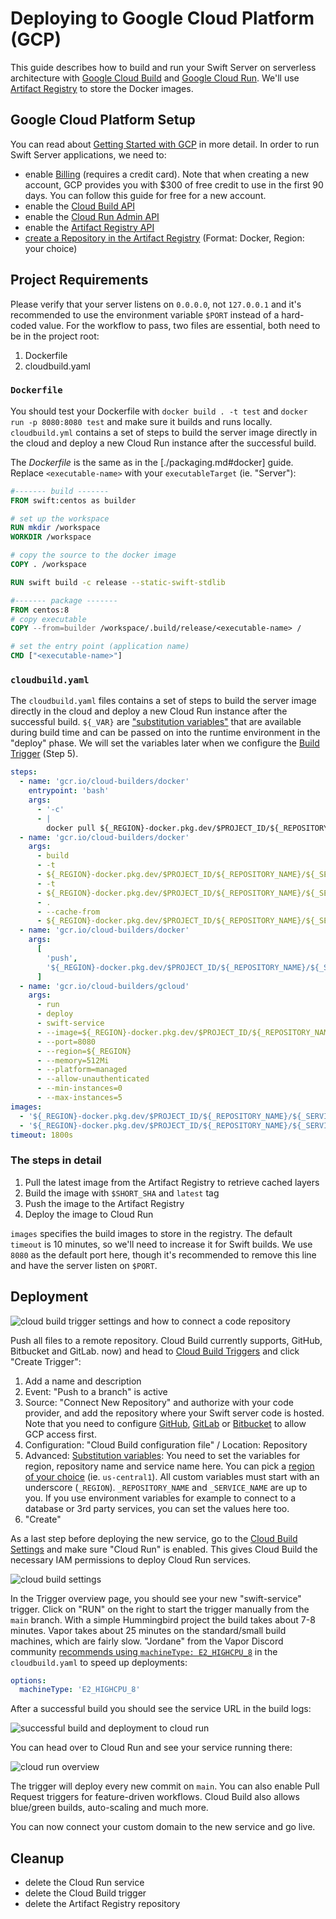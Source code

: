 # Deploying to Google Cloud Platform (GCP)

This guide describes how to build and run your Swift Server on serverless
architecture with [Google Cloud Build](https://cloud.google.com/build) and
[Google Cloud Run](https://cloud.google.com/run). We'll use
[Artifact Registry](https://cloud.google.com/artifact-registry/docs/docker/quickstart)
to store the Docker images.

## Google Cloud Platform Setup

You can read about
[Getting Started with GCP](https://cloud.google.com/gcp/getting-started/) in
more detail. In order to run Swift Server applications, we need to:

- enable [Billing](https://console.cloud.google.com/billing) (requires a credit
  card). Note that when creating a new account, GCP provides you with $300 of
  free credit to use in the first 90 days. You can follow this guide for free
  for a new account.
- enable the
  [Cloud Build API](https://console.cloud.google.com/apis/api/cloudbuild.googleapis.com/overview)
- enable the
  [Cloud Run Admin API](https://console.cloud.google.com/apis/api/run.googleapis.com/overview)
- enable the
  [Artifact Registry API](https://console.cloud.google.com/apis/api/artifactregistry.googleapis.com/overview)
- [create a Repository in the Artifact Registry](https://console.cloud.google.com/artifacts/create-repo)
  (Format: Docker, Region: your choice)

## Project Requirements

Please verify that your server listens on `0.0.0.0`, not `127.0.0.1` and it's
recommended to use the environment variable `$PORT` instead of a hard-coded
value. For the workflow to pass, two files are essential, both need to be in the
project root:

1. Dockerfile
2. cloudbuild.yaml

### `Dockerfile`

You should test your Dockerfile with `docker build . -t test` and
`docker run -p 8080:8080 test` and make sure it builds and runs locally.
`cloudbuild.yml` contains a set of steps to build the server image directly in
the cloud and deploy a new Cloud Run instance after the successful build.

The _Dockerfile_ is the same as in the [./packaging.md#docker] guide. Replace
`<executable-name>` with your `executableTarget` (ie. "Server"):

```Dockerfile
#------- build -------
FROM swift:centos as builder

# set up the workspace
RUN mkdir /workspace
WORKDIR /workspace

# copy the source to the docker image
COPY . /workspace

RUN swift build -c release --static-swift-stdlib

#------- package -------
FROM centos:8
# copy executable
COPY --from=builder /workspace/.build/release/<executable-name> /

# set the entry point (application name)
CMD ["<executable-name>"]

```

### `cloudbuild.yaml`

The `cloudbuild.yaml` files contains a set of steps to build the server image
directly in the cloud and deploy a new Cloud Run instance after the successful
build. `${_VAR}` are
["substitution variables"](https://cloud.google.com/cloud-build/docs/configuring-builds/substitute-variable-values)
that are available during build time and can be passed on into the runtime
environment in the "deploy" phase. We will set the variables later when we
configure the [Build Trigger](#deployment) (Step 5).

```yaml
steps:
  - name: 'gcr.io/cloud-builders/docker'
    entrypoint: 'bash'
    args:
      - '-c'
      - |
        docker pull ${_REGION}-docker.pkg.dev/$PROJECT_ID/${_REPOSITORY_NAME}/${_SERVICE_NAME}:latest || exit 0
  - name: 'gcr.io/cloud-builders/docker'
    args:
      - build
      - -t
      - ${_REGION}-docker.pkg.dev/$PROJECT_ID/${_REPOSITORY_NAME}/${_SERVICE_NAME}:$SHORT_SHA
      - -t
      - ${_REGION}-docker.pkg.dev/$PROJECT_ID/${_REPOSITORY_NAME}/${_SERVICE_NAME}:latest
      - .
      - --cache-from
      - ${_REGION}-docker.pkg.dev/$PROJECT_ID/${_REPOSITORY_NAME}/${_SERVICE_NAME}:latest
  - name: 'gcr.io/cloud-builders/docker'
    args:
      [
        'push',
        '${_REGION}-docker.pkg.dev/$PROJECT_ID/${_REPOSITORY_NAME}/${_SERVICE_NAME}:$SHORT_SHA'
      ]
  - name: 'gcr.io/cloud-builders/gcloud'
    args:
      - run
      - deploy
      - swift-service
      - --image=${_REGION}-docker.pkg.dev/$PROJECT_ID/${_REPOSITORY_NAME}/${_SERVICE_NAME}:$SHORT_SHA
      - --port=8080
      - --region=${_REGION}
      - --memory=512Mi
      - --platform=managed
      - --allow-unauthenticated
      - --min-instances=0
      - --max-instances=5
images:
  - '${_REGION}-docker.pkg.dev/$PROJECT_ID/${_REPOSITORY_NAME}/${_SERVICE_NAME}:$SHORT_SHA'
  - '${_REGION}-docker.pkg.dev/$PROJECT_ID/${_REPOSITORY_NAME}/${_SERVICE_NAME}:latest'
timeout: 1800s
```

### The steps in detail

1. Pull the latest image from the Artifact Registry to retrieve cached layers
2. Build the image with `$SHORT_SHA` and `latest` tag
3. Push the image to the Artifact Registry
4. Deploy the image to Cloud Run

`images` specifies the build images to store in the registry. The default
`timeout` is 10 minutes, so we'll need to increase it for Swift builds. We use
`8080` as the default port here, though it's recommended to remove this line and
have the server listen on `$PORT`.

## Deployment

![cloud build trigger settings and how to connect a code repository](../images/gcp-connect-repo.png)

Push all files to a remote repository. Cloud Build currently supports, GitHub,
Bitbucket and GitLab. now) and head to
[Cloud Build Triggers](https://console.cloud.google.com/cloud-build/triggers)
and click "Create Trigger":

1. Add a name and description
2. Event: "Push to a branch" is active
3. Source: "Connect New Repository" and authorize with your code provider, and
   add the repository where your Swift server code is hosted. Note that you need
   to configure
   [GitHub](https://cloud.google.com/build/docs/automating-builds/build-repos-from-github),
   [GitLab](https://cloud.google.com/build/docs/automating-builds/build-repos-from-gitlab)
   or
   [Bitbucket](https://cloud.google.com/build/docs/automating-builds/build-repos-from-bitbucket-cloud)
   to allow GCP access first.
4. Configuration: "Cloud Build configuration file" / Location: Repository
5. Advanced:
   [Substitution variables](https://cloud.google.com/cloud-build/docs/configuring-builds/substitute-variable-values):
   You need to set the variables for region, repository name and service name
   here. You can pick a
   [region of your choice](https://cloud.google.com/about/locations/) (ie.
   `us-central1`). All custom variables must start with an underscore
   (`_REGION`). `_REPOSITORY_NAME` and `_SERVICE_NAME` are up to you. If you use
   environment variables for example to connect to a database or 3rd party
   services, you can set the values here too.
6. "Create"

As a last step before deploying the new service, go to the
[Cloud Build Settings](https://console.cloud.google.com/cloud-build/settings)
and make sure "Cloud Run" is enabled. This gives Cloud Build the necessary IAM
permissions to deploy Cloud Run services.

![cloud build settings](../images/gcp-cloud-build-settings.png)

In the Trigger overview page, you should see your new "swift-service" trigger.
Click on "RUN" on the right to start the trigger manually from the `main`
branch. With a simple Hummingbird project the build takes about 7-8 minutes.
Vapor takes about 25 minutes on the standard/small build machines, which are
fairly slow. "Jordane" from the Vapor Discord community
[recommends using `machineType: E2_HIGHCPU_8`](https://discord.com/channels/431917998102675485/447893851374616576/915819735738888222)
in the `cloudbuild.yaml` to speed up deployments:

```yaml
options:
  machineType: 'E2_HIGHCPU_8'
```

After a successful build you should see the service URL in the build logs:

![successful build and deployment to cloud run](../images/gcp-cloud-build.png)

You can head over to Cloud Run and see your service running there:

![cloud run overview](../images/gcp-cloud-run.png)

The trigger will deploy every new commit on `main`. You can also enable Pull
Request triggers for feature-driven workflows. Cloud Build also allows
blue/green builds, auto-scaling and much more.

You can now connect your custom domain to the new service and go live.

## Cleanup

- delete the Cloud Run service
- delete the Cloud Build trigger
- delete the Artifact Registry repository
